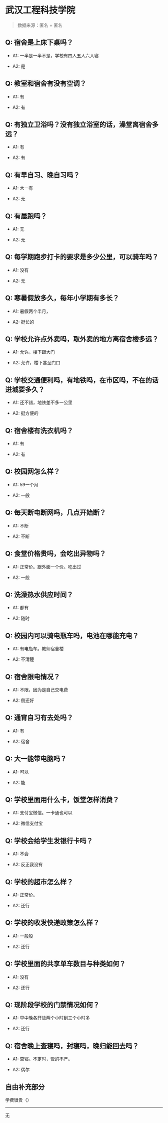 # 武汉工程科技学院

> 数据来源：匿名 + 匿名

## Q: 宿舍是上床下桌吗？

- A1: 一半是一半不是，学校有四人五人六人寝

- A2: 是

## Q: 教室和宿舍有没有空调？

- A1: 有

- A2: 有

## Q: 有独立卫浴吗？没有独立浴室的话，澡堂离宿舍多远？

- A1: 有

- A2: 有

## Q: 有早自习、晚自习吗？

- A1: 大一有

- A2: 无

## Q: 有晨跑吗？

- A1: 无

- A2: 无

## Q: 每学期跑步打卡的要求是多少公里，可以骑车吗？

- A1: 没有

- A2: 无

## Q: 寒暑假放多久，每年小学期有多长？

- A1: 暑假两个半月，

- A2: 挺长的

## Q: 学校允许点外卖吗，取外卖的地方离宿舍楼多远？

- A1: 允许。楼下跟大门

- A2: 允许，楼下甚至门口

## Q: 学校交通便利吗，有地铁吗，在市区吗，不在的话进城要多久？

- A1: 还不错，地铁差不多一公里

- A2: 挺方便的

## Q: 宿舍楼有洗衣机吗？

- A1: 有

- A2: 有

## Q: 校园网怎么样？

- A1: 59一个月

- A2: 一般

## Q: 每天断电断网吗，几点开始断？

- A1: 不断

- A2: 不断

## Q: 食堂价格贵吗，会吃出异物吗？

- A1: 正常价。跟外面一个价。吃出过

- A2: 一般

## Q: 洗澡热水供应时间？

- A1: 都有

- A2: 随时

## Q: 校园内可以骑电瓶车吗，电池在哪能充电？

- A1: 有电瓶车。教师宿舍楼

- A2: 不清楚

## Q: 宿舍限电情况？

- A1: 不限，因为是自己交电费

- A2: 倒还好

## Q: 通宵自习有去处吗？

- A1: 有

- A2: 宿舍

## Q: 大一能带电脑吗？

- A1: 可以

- A2: 能

## Q: 学校里面用什么卡，饭堂怎样消费？

- A1: 支付宝微信。一卡通也可以

- A2: 微信支付宝

## Q: 学校会给学生发银行卡吗？

- A1: 不会

- A2: 反正我没有

## Q: 学校的超市怎么样？

- A1: 正常价。

- A2: 还行

## Q: 学校的收发快递政策怎么样？

- A1: 一般般

- A2: 还行

## Q: 学校里面的共享单车数目与种类如何？

- A1: 没有

- A2: 还行

## Q: 现阶段学校的门禁情况如何？

- A1: 早中晚各开放两个小时到三个小时多

- A2: 还行

## Q: 宿舍晚上查寝吗，封寝吗，晚归能回去吗？

- A1: 查寝。不定时，管的不严。

- A2: 偶尔

## 自由补充部分

学费很贵（）

***

无